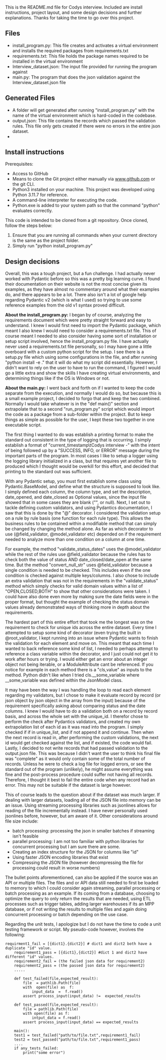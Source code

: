 This is the README.md file for Codys interview. Included are install instructions, project layout, and some design decisions and further explanations. Thanks for taking the time to go over this project.

## Files
- install_program.py: This file creates and activates a virtual environment and installs the required packages from requirements.txt
- requirements.txt: This file holds the package names required to be installed in the virtual environment
- Interview_dataset.json: The input file provided for running the program against
- main.py: The program that does the json validation against the Interview_dataset.json file

## Generated Files
- A folder will get generated after running "install_program.py" with the name of the virtual environment which is hard-coded in the codebase.
- output.json: This file contains the records which passed the validation rules. This file only gets created if there were no errors in the entire json dataset.
- 

## Install instructions
Prerequisites: 
- Access to GitHub
- Means to clone the Git project either manually via www.github.com or the git CLI.
- Python3 installed on your machine. This project was developed using Python 3.11.7 for reference.
- A command-line interpreter for executing the code.
- Python.exe is added to your system path so that the command "python" evaluates correctly.

This code is intended to be cloned from a git repository. Once cloned, follow the steps below:
1) Ensure that you are running all commands when your current directory is the same as the project folder.
2) Simply run "python install_program.py"

## Design decisions
Overall, this was a tough project, but a fun challenge. I had actually never worked with Pydantic before so this was a pretty big learning curve. I found their documentation on their website is not the most concise given its examples, as they have almost no commentary around what their examples do, and there appears to be a lot. There also isn't a lot of google help regarding Pydantic v2 (which is what I used) so trying to use some reference examples from the old v1 syntax proved difficult.

**About the install_program.py:**
I began by of course, analyzing the requirements document which were pretty straight forward and easy to understand. I knew I would first need to import the Pydantic package, which meant I also knew I would need to consider a requirements.txt file. This of course meant I needed to also consider having some sort of installation or setup script involved, hence the install_program.py file.
I have actually never used a requirements.txt file personally, so I may have gone a little overboard with a custom python script for the setup. I see there is a setup.py file which using some configurations in the file, and after running "python install -e ." that it will do what my script did essentially. However, I didn't want to rely on the user to have to run the command, I figured I would go a little extra and show the skills I have creating virtual environments, and determining things like if the OS is Windows or not.

**About the main.py:**
I went back and forth on if I wanted to keep the code separate from the execution, and normally I would do so, but because this is a small example project, I decided to forgo that and keep the two combined. Normally I would take whatever is in the "def main()" section and extrapolate that to a second "run_program.py" script which would import the code as a package from a sub-folder within the project. But to keep things as simple as possible for the user, I kept these two together in one executable script.

The first thing I wanted to do was establish a printing format to make the standard out consistent in the type of logging that is occurring. I simply establish a format of "current_timestamp\tCodys interview -" with the intent of being followed up by a "SUCCESS, INFO, or ERROR" message during the important parts of the program. In most cases I like to setup a logger using the logging library initialized in a class, but that requires yet another file to produced which I thought would be overkill for this effort, and decided that printing to the standard out was sufficient.

With any Pydantic setup, you must first establish some class using Pydantic.BaseModel, and define what the structure is supposed to look like. I simply defined each column, the column type, and set the description, date_opened, and date_closed as Optional values, since the input file showed that in some cases they are blank ("", or null). Next, I set out to tackle defining custom validators, and using Pydantics documentation, I saw that this is done by the "@" decorator. I considered the validation setup on a rule by rule basis (one function for each rule type). This allows the business rules to be contained within a modifiable method that can simply be changed by changing the method alone. As far as which decorator to use (@field_validator, @model_validator etc) depended on if the requirement needed to analyze more than one condition on a column at one time.

For example, the method "validate_status_dates" uses the @model_validator while the rest of the rules use @field_validator because the rules has to check both the value of status AND date_closed/date_open at the same time. But the method "convert_null_str" uses @field_validator because a single condition is needed to be checked. This includes even if the one condition is checked against multiple keys/columns. I also chose to include an extra validation that was not in the requirements in the "validate_status" method which simply checks for valid domain values within a list of "OPEN,CLOSED,BOTH" to show that other considerations were taken. I could have also done even more by making sure the date fields were in the proper format, but thought the example of checking the status domain values already demonstrated ways of thinking more in depth about the requirements.

The hardest part of this entire effort that took me the longest was on the requirement to check for unique ids across the entire dataset. Every time I attempted to setup some kind of decorator (even trying the built in @root_validator, I kept running into an issue where Pydantic wants to finish the validation for each element and move on. This meant that each time I wanted to back reference some kind of list, I needed to perhaps attempt to reference a class variable within the decorator, and I just could not get it to work after hours or trying. I would either get an error about an integer object not being iterable, or a ModuleAttribute cant be referenced. If you notice for example in each method there is a "cls,value" as inputs to the method. Python didn't like when I tried cls.__some_variable where __some_variable was defined within the JsonModel class.

It may have been the way I was handling the loop to read each element regarding my validators, but I chose to make it evaluate record by record (or json object by json object in the array from the input) because of the requirement specifically asking about comparing status and the date columns. I knew I would have to do a validation both on a record by record basis, and across the whole set with the unique_id. I therefor chose to perform the check after Pydantics validators, and created my own extrapolation list of each id as it was read into the program. I simply checked if if in unique_list, and if not append it and continue. Then when the next record is read in, after performing the custom validations, the next id would get checked against the list, and if existed, the code would fail. Lastly, I decided to not write records that had passed validation to the output.json file. This was because I didn't want the user to think his final file was "complete" as it would only contain some of the total number of records. Unless he were to check a log file for logged errors, or see the standard out of the program (unlikely), he might assume everything was fine and the post-process procedure could suffer not having all records. Therefore, I thought it best to fail the entire code when any record had an error. This may not be suitable if the dataset is large however.

This of course leads to the question about if the dataset was much larger. If dealing with larger datasets, loading all of the JSON file into memory can be an issue. Using streaming processing libraries such as jsonlines allows for reading of the file incrementally instead. I have never personally used jsonlines before, however, but am aware of it.
Other considerations around file size include:
- batch processing: processing the json in smaller batches if streaming isn't feasible
- parallel processing: I am not too familiar with python libraries for concurrent processing but I am sure there are some.
- Creating an index structure for the JSON for columns like "id"
- Using faster JSON encoding libraries that exist
- Compressing the JSON file (however decompressing the file for processing could result in worse numbers)

The bullet points aforementioned, can also be applied if the source was an API or multiple files.  The files and or API data still needed to first be loaded to memory to which I could consider again streaming, parallel processing or batch processing as an example. If its coming from a database, choosing to optimize the query to only return the results that are needed, using ETL processes such as trigger tables, adding larger warehouses if its an MPP database, or if not writing the results to multiple files and again doing concurrent processing or batch depending on the use case.

Regarding the unit tests, I apologize but I do not have the time to code a unit testing framework or script. My pseudo-code however, involves the following:
	
    requirment1_fail = [{dict1}.{dict2}] # dict1 and dict2 both have a duplicate "id" value.
    	requirement1_pass = [{dict1},{dict2}] #dict 1 and dict2 have different "id" values.
    	requirement2_fail = (the failed json data for requirement2)
    	requirement2_pass = (the passed json data for requirement2)
    	.....
    	
    	def test_failed(file,expected_result):
    		file  = pathlib.Path(file)
    		with  open(file) as  f:
		    	input_data  =  f.read()
			assert process_input(input_data) !=  expected_results
			
		def test_passed(file,expected_result):
			file = pathlib.Path(file)
			with open(file) as f:
				intput_data = f.read()
			assert process_input(input_data) == expected_results

		main():
		test1 = test_failed("path/to/file.txt",requirement1_fail)
		test2 = test_passed("path/to/file.txt",requirement1_pass)
		....
		if any_tests_failed:
			print("some error")

